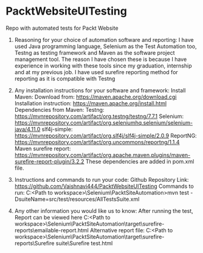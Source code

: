 # PacktWebsiteUITesting
Repo with automated tests for Packt Website
1. Reasoning for your choice of automation software and reporting:
I have used Java programming language, Selenium as the Test Automation too, Testng as testing framework and Maven as the software project management tool. The reason I have chosen these is because I have experience in working with these tools since my graduation, internship and at my previous job.
I have used surefire reporting method for reporting as it is compatible with Testng


2. Any installation instructions for your software and framework:
   Install Maven:
   Download from: https://maven.apache.org/download.cgi
   Installation instruction: https://maven.apache.org/install.html
   Dependencies from Maven:
   Testng: https://mvnrepository.com/artifact/org.testng/testng/7.7.1
   Selenium: https://mvnrepository.com/artifact/org.seleniumhq.selenium/selenium-java/4.11.0
   slf4j-simple: https://mvnrepository.com/artifact/org.slf4j/slf4j-simple/2.0.9
   ReportNG: https://mvnrepository.com/artifact/org.uncommons/reportng/1.1.4
   Maven surefire report: https://mvnrepository.com/artifact/org.apache.maven.plugins/maven-surefire-report-plugin/3.2.2
   These dependencies are added in pom.xml file.

4. Instructions and commands to run your code:
   Github Repository Link:  https://github.com/Vaishnavi444/PacktWebsiteUITesting
   Commands to run:
   C:\<Path to workspace>\Selenium\PacktSiteAutomation>mvn test -DsuiteName=src/test/resources/AllTestsSuite.xml
   
6. Any other information you would like us to know:
   After running the test, Report can be viewed here
   C:\<Path to workspace>\Selenium\PacktSiteAutomation\target\surefire-reports\emailable-report.html
   Alternative report file:
   C:\<Path to workspace>\Selenium\PacktSiteAutomation\target\surefire-reports\Surefire suite\Surefire test.html
